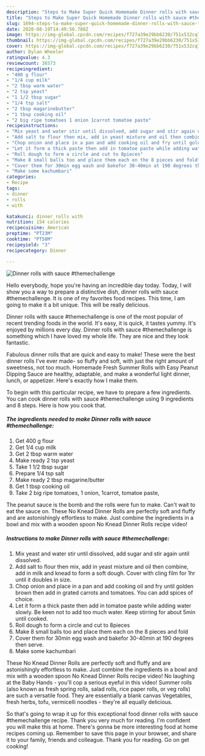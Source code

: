 ```yaml
---
description: "Steps to Make Super Quick Homemade Dinner rolls with sauce #themechallenge"
title: "Steps to Make Super Quick Homemade Dinner rolls with sauce #themechallenge"
slug: 1694-steps-to-make-super-quick-homemade-dinner-rolls-with-sauce-themechallenge
date: 2020-08-19T14:49:50.788Z
image: https://img-global.cpcdn.com/recipes/f727a39e29bb6230/751x532cq70/dinner-rolls-with-sauce-themechallenge-recipe-main-photo.jpg
thumbnail: https://img-global.cpcdn.com/recipes/f727a39e29bb6230/751x532cq70/dinner-rolls-with-sauce-themechallenge-recipe-main-photo.jpg
cover: https://img-global.cpcdn.com/recipes/f727a39e29bb6230/751x532cq70/dinner-rolls-with-sauce-themechallenge-recipe-main-photo.jpg
author: Dylan Wheeler
ratingvalue: 4.3
reviewcount: 36573
recipeingredient:
- "400 g flour"
- "1/4 cup milk"
- "2 tbsp warm water"
- "2 tsp yeast"
- "1 1/2 tbsp sugar"
- "1/4 tsp salt"
- "2 tbsp magarinebutter"
- "1 tbsp cooking oil"
- "2 big ripe tomatoes 1 onion 1carrot tomatoe paste"
recipeinstructions:
- "Mix yeast and water stir until dissolved, add sugar and stir again until dissolved."
- "Add salt to flour then mix, add in yeast mixture and oil then combine, add in milk and knead to form a soft dough. Cover with cling film for 1hr until it doubles in size."
- "Chop onion and place in a pan and add cooking oil and fry until golden brown then add in grated carrots and tomatoes. You can add spices of choice."
- "Let it form a thick paste then add in tomatoe paste while adding water slowly. Be keen not to add too much water. Keep stirring for about 5min until cooked."
- "Roll dough to form a circle and cut to 8pieces"
- "Make 8 small balls too and place them each on the 8 pieces and fold"
- "Cover them for 30min egg wash and bakefor 30-40min at 190 degrees then serve."
- "Make some kachumbari"
categories:
- Recipe
tags:
- dinner
- rolls
- with

katakunci: dinner rolls with 
nutrition: 154 calories
recipecuisine: American
preptime: "PT23M"
cooktime: "PT58M"
recipeyield: "3"
recipecategory: Dinner

---
```



![Dinner rolls with sauce #themechallenge](https://img-global.cpcdn.com/recipes/f727a39e29bb6230/751x532cq70/dinner-rolls-with-sauce-themechallenge-recipe-main-photo.jpg)

Hello everybody, hope you're having an incredible day today. Today, I will show you a way to prepare a distinctive dish, dinner rolls with sauce #themechallenge. It is one of my favorites food recipes. This time, I am going to make it a bit unique. This will be really delicious.

Dinner rolls with sauce #themechallenge is one of the most popular of recent trending foods in the world. It's easy, it is quick, it tastes yummy. It's enjoyed by millions every day. Dinner rolls with sauce #themechallenge is something which I have loved my whole life. They are nice and they look fantastic.

Fabulous dinner rolls that are quick and easy to make! These were the best dinner rolls I&#39;ve ever made- so fluffy and soft, with just the right amount of sweetness, not too much. Homemade Fresh Summer Rolls with Easy Peanut Dipping Sauce are healthy, adaptable, and make a wonderful light dinner, lunch, or appetizer. Here&#39;s exactly how I make them.


To begin with this particular recipe, we have to prepare a few ingredients. You can cook dinner rolls with sauce #themechallenge using 9 ingredients and 8 steps. Here is how you cook that.

<!--inarticleads1-->

##### The ingredients needed to make Dinner rolls with sauce #themechallenge:

1. Get 400 g flour
1. Get 1/4 cup milk
1. Get 2 tbsp warm water
1. Make ready 2 tsp yeast
1. Take 1 1/2 tbsp sugar
1. Prepare 1/4 tsp salt
1. Make ready 2 tbsp magarine/butter
1. Get 1 tbsp cooking oil
1. Take 2 big ripe tomatoes, 1 onion, 1carrot, tomatoe paste,


The peanut sauce is the bomb and the rolls were fun to make. Can&#39;t wait to eat the sauce on. These No Knead Dinner Rolls are perfectly soft and fluffy and are astonishingly effortless to make. Just combine the ingredients in a bowl and mix with a wooden spoon No Knead Dinner Rolls recipe video! 

<!--inarticleads2-->

##### Instructions to make Dinner rolls with sauce #themechallenge:

1. Mix yeast and water stir until dissolved, add sugar and stir again until dissolved.
1. Add salt to flour then mix, add in yeast mixture and oil then combine, add in milk and knead to form a soft dough. Cover with cling film for 1hr until it doubles in size.
1. Chop onion and place in a pan and add cooking oil and fry until golden brown then add in grated carrots and tomatoes. You can add spices of choice.
1. Let it form a thick paste then add in tomatoe paste while adding water slowly. Be keen not to add too much water. Keep stirring for about 5min until cooked.
1. Roll dough to form a circle and cut to 8pieces
1. Make 8 small balls too and place them each on the 8 pieces and fold
1. Cover them for 30min egg wash and bakefor 30-40min at 190 degrees then serve.
1. Make some kachumbari


These No Knead Dinner Rolls are perfectly soft and fluffy and are astonishingly effortless to make. Just combine the ingredients in a bowl and mix with a wooden spoon No Knead Dinner Rolls recipe video! No laughing at the Baby Hands - you&#39;ll cop a serious eyeful in this video! Summer rolls (also known as fresh spring rolls, salad rolls, rice paper rolls, or veg rolls) are such a versatile food. They are essentially a blank canvas Vegetables, fresh herbs, tofu, vermicelli noodles - they&#39;re all equally delicious. 

So that's going to wrap it up for this exceptional food dinner rolls with sauce #themechallenge recipe. Thank you very much for reading. I'm confident you will make this at home. There's gonna be more interesting food at home recipes coming up. Remember to save this page in your browser, and share it to your family, friends and colleague. Thank you for reading. Go on get cooking!
